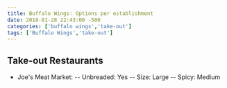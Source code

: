 ```yaml
---
title: Buffalo Wings: Options per establishment
date: 2018-01-28 22:43:00 -500
categories: ['buffalo wings','take-out']
tags: ['Buffalo Wings','take-out']
---
```


## Take-out Restaurants
- Joe's Meat Market:
-- Unbreaded: Yes
-- Size: Large
-- Spicy: Medium
